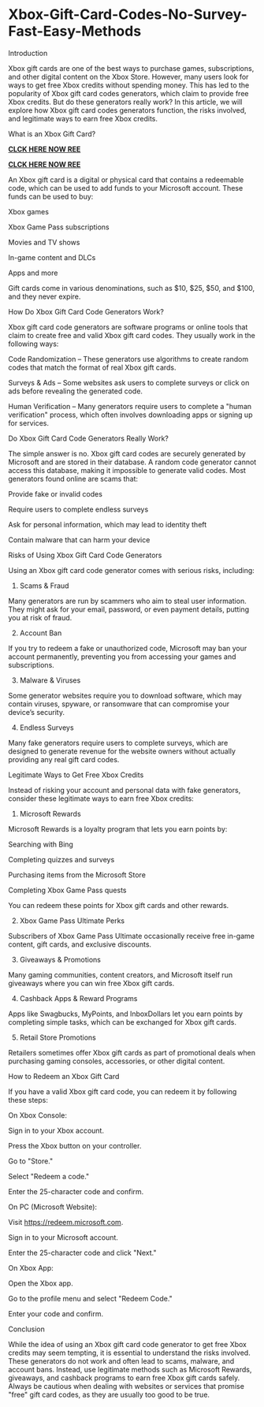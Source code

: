 # Xbox-Gift-Card-Codes-No-Survey-Fast-Easy-Methods
Introduction

Xbox gift cards are one of the best ways to purchase games, subscriptions, and other digital content on the Xbox Store. However, many users look for ways to get free Xbox credits without spending money. This has led to the popularity of Xbox gift card codes generators, which claim to provide free Xbox credits. But do these generators really work? In this article, we will explore how Xbox gift card codes generators function, the risks involved, and legitimate ways to earn free Xbox credits.

What is an Xbox Gift Card?

**[CLCK HERE NOW REE](https://tinyurl.com/xboxgiftcard2025)**

**[CLCK HERE NOW REE](https://tinyurl.com/xboxgiftcard2025)**

An Xbox gift card is a digital or physical card that contains a redeemable code, which can be used to add funds to your Microsoft account. These funds can be used to buy:

Xbox games

Xbox Game Pass subscriptions

Movies and TV shows

In-game content and DLCs

Apps and more

Gift cards come in various denominations, such as $10, $25, $50, and $100, and they never expire.

How Do Xbox Gift Card Code Generators Work?

Xbox gift card code generators are software programs or online tools that claim to create free and valid Xbox gift card codes. They usually work in the following ways:

Code Randomization – These generators use algorithms to create random codes that match the format of real Xbox gift cards.

Surveys & Ads – Some websites ask users to complete surveys or click on ads before revealing the generated code.

Human Verification – Many generators require users to complete a "human verification" process, which often involves downloading apps or signing up for services.

Do Xbox Gift Card Code Generators Really Work?

The simple answer is no. Xbox gift card codes are securely generated by Microsoft and are stored in their database. A random code generator cannot access this database, making it impossible to generate valid codes. Most generators found online are scams that:

Provide fake or invalid codes

Require users to complete endless surveys

Ask for personal information, which may lead to identity theft

Contain malware that can harm your device

Risks of Using Xbox Gift Card Code Generators

Using an Xbox gift card code generator comes with serious risks, including:

1. Scams & Fraud

Many generators are run by scammers who aim to steal user information. They might ask for your email, password, or even payment details, putting you at risk of fraud.

2. Account Ban

If you try to redeem a fake or unauthorized code, Microsoft may ban your account permanently, preventing you from accessing your games and subscriptions.

3. Malware & Viruses

Some generator websites require you to download software, which may contain viruses, spyware, or ransomware that can compromise your device’s security.

4. Endless Surveys

Many fake generators require users to complete surveys, which are designed to generate revenue for the website owners without actually providing any real gift card codes.

Legitimate Ways to Get Free Xbox Credits

Instead of risking your account and personal data with fake generators, consider these legitimate ways to earn free Xbox credits:

1. Microsoft Rewards

Microsoft Rewards is a loyalty program that lets you earn points by:

Searching with Bing

Completing quizzes and surveys

Purchasing items from the Microsoft Store

Completing Xbox Game Pass quests

You can redeem these points for Xbox gift cards and other rewards.

2. Xbox Game Pass Ultimate Perks

Subscribers of Xbox Game Pass Ultimate occasionally receive free in-game content, gift cards, and exclusive discounts.

3. Giveaways & Promotions

Many gaming communities, content creators, and Microsoft itself run giveaways where you can win free Xbox gift cards.

4. Cashback Apps & Reward Programs

Apps like Swagbucks, MyPoints, and InboxDollars let you earn points by completing simple tasks, which can be exchanged for Xbox gift cards.

5. Retail Store Promotions

Retailers sometimes offer Xbox gift cards as part of promotional deals when purchasing gaming consoles, accessories, or other digital content.

How to Redeem an Xbox Gift Card

If you have a valid Xbox gift card code, you can redeem it by following these steps:

On Xbox Console:

Sign in to your Xbox account.

Press the Xbox button on your controller.

Go to "Store."

Select "Redeem a code."

Enter the 25-character code and confirm.

On PC (Microsoft Website):

Visit https://redeem.microsoft.com.

Sign in to your Microsoft account.

Enter the 25-character code and click "Next."

On Xbox App:

Open the Xbox app.

Go to the profile menu and select "Redeem Code."

Enter your code and confirm.

Conclusion

While the idea of using an Xbox gift card code generator to get free Xbox credits may seem tempting, it is essential to understand the risks involved. These generators do not work and often lead to scams, malware, and account bans. Instead, use legitimate methods such as Microsoft Rewards, giveaways, and cashback programs to earn free Xbox gift cards safely. Always be cautious when dealing with websites or services that promise "free" gift card codes, as they are usually too good to be true.
